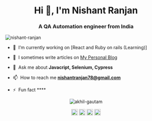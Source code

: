 <h1 align="center">Hi 👋, I'm Nishant Ranjan</h1>
<h3 align="center">A QA Automation engineer from India</h3>
<p align="left"> <img src="https://komarev.com/ghpvc/?username=nishant-ranjan28" alt="nishant-ranjan" /> </p>

- 🔭 &nbsp;I’m currently working on [React and Ruby on rails (Learning)]

- 📝 &nbsp;I sometimes write articles on [ My Personal Blog](https://nishantranjan.in)

- 💬 &nbsp;Ask me about **Javacript, Selenium, Cypress**

- 📫 &nbsp;How to reach me **nishantranjan78@gmail.com**

- ⚡ &nbsp;Fun fact ****

<p align="center"> <img src="https://github-readme-stats.vercel.app/api?username=akhil-gautam&show_icons=true" alt="akhil-gautam" /> </p>

<p align="center">
<a href="https://dev.to/nishu_2811" target="blank"><img align="center" src="https://cdn.jsdelivr.net/npm/simple-icons@3.0.1/icons/dev-dot-to.svg" alt="akhilgautam" height="20" width="20" /></a>
<a href="https://www.linkedin.com/in/n-ishant" target="blank"><img align="center" src="https://cdn.jsdelivr.net/npm/simple-icons@3.0.1/icons/linkedin.svg" alt="akhil-gautam" height="20" width="20" /></a>
<a href="https://stackoverflow.com/users/3584287/nishu2811" target="blank"><img align="center" src="https://cdn.jsdelivr.net/npm/simple-icons@3.0.1/icons/stackoverflow.svg" alt="8063484" height="20" width="20" /></a>
<a href="https://medium.com/@nishantranjan78" target="blank"><img align="center" src="https://cdn.jsdelivr.net/npm/simple-icons@3.0.1/icons/medium.svg" alt="@nishantranjan78" height="20" width="20" /></a>
</p>
